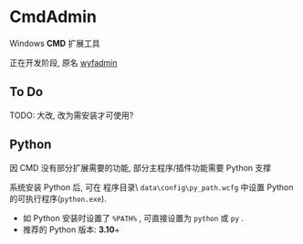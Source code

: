 # CmdAdmin

Windows **CMD** 扩展工具

正在开发阶段, 原名 [wyfadmin](https://github.com/wyf9/wyfadmin_old)

## To Do
TODO: 大改, 改为需安装才可使用?

## Python

因 CMD 没有部分扩展需要的功能, 部分主程序/插件功能需要 Python 支撑

系统安装 Python 后, 可在 程序目录\ ```data\config\py_path.wcfg``` 中设置 Python 的可执行程序(```python.exe```).

- 如 Python 安装时设置了 ```%PATH%``` , 可直接设置为 ```python``` 或 ```py``` .
- 推荐的 Python 版本: **3.10**+
